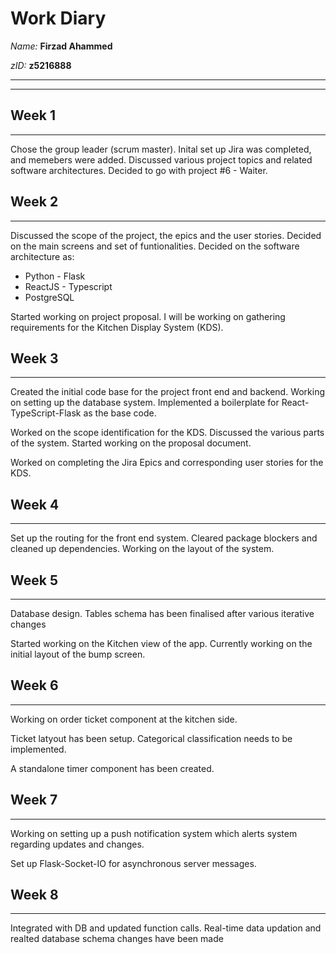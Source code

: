 # Work Diary
_Name:_    **Firzad Ahammed**

_zID:_      **z5216888**

---
---


## Week 1
---------
Chose the group leader (scrum master). Inital set up Jira was completed, and memebers were added. Discussed various project topics and related software architectures. Decided to go with project #6 - Waiter.

## Week 2
---------
Discussed the scope of the project, the epics and the user stories. Decided on the main screens and set of funtionalities. Decided on the software architecture as:

+ Python - Flask
+ ReactJS - Typescript
+ PostgreSQL

Started working on project proposal. I will be working on gathering requirements for the Kitchen Display System (KDS).


## Week 3
---------
Created the initial code base for the project front end and backend. Working on setting up the database system. Implemented a boilerplate for React-TypeScript-Flask as the base code.

Worked on the scope identification for the KDS. Discussed the various parts of the system. Started working on the proposal document.

Worked on completing the Jira Epics and corresponding user stories for the KDS.


## Week 4
---------
Set up the routing for the front end system. Cleared package blockers and cleaned up dependencies. Working on the layout of the system.


## Week 5
---------
Database design. Tables schema has been finalised after various iterative changes

Started working on the Kitchen view of the app. Currently working on the initial layout of the bump screen.


## Week 6
---------
Working on order ticket component at the kitchen side.

Ticket latyout has been setup. Categorical classification needs to be implemented.

A standalone timer component has been created.


## Week 7
---------
Working on setting up a push notification system which alerts system regarding updates and changes.

Set up Flask-Socket-IO for asynchronous server messages.


## Week 8
---------
Integrated with DB and updated function calls. Real-time data updation and realted database schema changes have been made